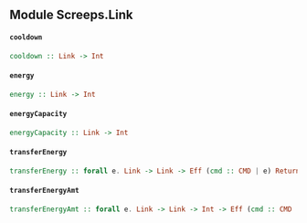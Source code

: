 ## Module Screeps.Link

#### `cooldown`

``` purescript
cooldown :: Link -> Int
```

#### `energy`

``` purescript
energy :: Link -> Int
```

#### `energyCapacity`

``` purescript
energyCapacity :: Link -> Int
```

#### `transferEnergy`

``` purescript
transferEnergy :: forall e. Link -> Link -> Eff (cmd :: CMD | e) ReturnCode
```

#### `transferEnergyAmt`

``` purescript
transferEnergyAmt :: forall e. Link -> Link -> Int -> Eff (cmd :: CMD | e) ReturnCode
```


